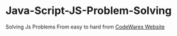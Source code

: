 # Java-Script-JS-Problem-Solving
Solving Js Problems From easy to hard from <a href="https://www.codewars.com/dashboard"> CodeWares Website </a>
